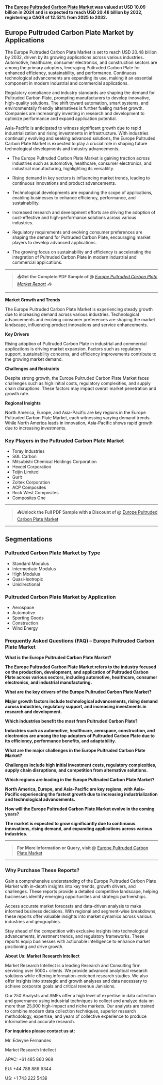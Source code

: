 <p><strong>The <a href="https://www.marketresearchintellect.com/download-sample/?rid=950144&amp;utm_source=Pulse-April-Europe&amp;utm_medium=852">Europe Pultruded Carbon Plate Market</a> was valued at USD 10.09 billion in 2024 and is expected to reach USD 20.48 billion by 2032, registering a CAGR of 12.52% from 2025 to 2032.</strong></p><h2>Europe Pultruded Carbon Plate Market by Applications&nbsp;</h2><p><p>The Europe Pultruded Carbon Plate Market is set to reach USD 20.48 billion by 2032, driven by its growing applications across various industries. Automotive, healthcare, consumer electronics, and construction sectors are among the primary adopters, leveraging Pultruded Carbon Plate for enhanced efficiency, sustainability, and performance. Continuous technological advancements are expanding its use, making it an essential component in modern industrial and commercial applications.</p><p>Regulatory compliance and industry standards are shaping the demand for Pultruded Carbon Plate, prompting manufacturers to develop innovative, high-quality solutions. The shift toward automation, smart systems, and environmentally friendly alternatives is further fueling market growth. Companies are increasingly investing in research and development to optimize performance and expand application potential.</p><p>Asia-Pacific is anticipated to witness significant growth due to rapid industrialization and rising investments in infrastructure. With industries continually evolving and seeking advanced solutions, the Europe Pultruded Carbon Plate Market is expected to play a crucial role in shaping future technological developments and industry advancements.</p></p><ul><li><p>The Europe Pultruded Carbon Plate Market is gaining traction across industries such as automotive, healthcare, consumer electronics, and industrial manufacturing, highlighting its versatility.</p></li><li><p>Rising demand in key sectors is influencing market trends, leading to continuous innovations and product advancements.</p></li><li><p>Technological developments are expanding the scope of applications, enabling businesses to enhance efficiency, performance, and sustainability.</p></li><li><p>Increased research and development efforts are driving the adoption of cost-effective and high-performance solutions across various industries.</p></li><li><p>Regulatory requirements and evolving consumer preferences are shaping the demand for Pultruded Carbon Plate, encouraging market players to develop advanced applications.</p></li><li><p>The growing focus on sustainability and efficiency is accelerating the integration of Pultruded Carbon Plate in modern industrial and commercial applications.</p></li></ul><hr /><blockquote><p><strong><span class="font-[700]">📥Get the Complete PDF Sample of @ </span></strong><em><span class="font-[700]"><a href="https://www.marketresearchintellect.com/download-sample/?rid=950144&amp;utm_source=Pulse-April-Europe&amp;utm_medium=852" target="_blank" data-tracking-control-name="article-ssr-frontend-pulse_little-text-block" data-tracking-will-navigate="" data-test-link="">Europe Pultruded Carbon Plate Market Report</a>&nbsp;📥</span></em></p></blockquote><hr /><p class="" data-start="77" data-end="360"><strong data-start="77" data-end="105">Market Growth and Trends</strong></p><p class="" data-start="77" data-end="360">The Europe Pultruded Carbon Plate Market is experiencing steady growth due to increasing demand across various industries. Technological advancements and evolving consumer preferences are shaping the market landscape, influencing product innovations and service enhancements.</p><p class="" data-start="362" data-end="606"><strong data-start="362" data-end="377">Key Drivers</strong></p><p class="" data-start="362" data-end="606">Rising adoption of Pultruded Carbon Plate in industrial and commercial applications is driving market expansion. Factors such as regulatory support, sustainability concerns, and efficiency improvements contribute to the growing market demand.</p><p class="" data-start="608" data-end="849"><strong data-start="608" data-end="637">Challenges and Restraints</strong></p><p class="" data-start="608" data-end="849">Despite strong growth, the Europe Pultruded Carbon Plate Market faces challenges such as high initial costs, regulatory complexities, and supply chain disruptions. These factors may impact overall market penetration and growth rate.</p><p class="" data-start="851" data-end="1095"><strong data-start="851" data-end="872">Regional Insights</strong></p><p class="" data-start="851" data-end="1095">North America, Europe, and Asia-Pacific are key regions in the Europe Pultruded Carbon Plate Market, each witnessing varying demand trends. While North America leads in innovation, Asia-Pacific shows rapid growth due to increasing investments.</p><p><h3>Key Players in the Pultruded Carbon Plate Market </h3><ul><li>Toray Industries</li><li> SGL Carbon</li><li> Mitsubishi Chemical Holdings Corporation</li><li> Hexcel Corporation</li><li> Teijin Limited</li><li> Gurit</li><li> Zoltek Corporation</li><li> ACP Composites</li><li> Rock West Composites</li><li> Composites One</li></ul></p><hr /><blockquote><p><strong>📥Unlock the Full PDF Sample with a Discount of @</strong> <a href="https://www.marketresearchintellect.com/ask-for-discount/?rid=950144&amp;utm_source=Pulse-April-Europe&amp;utm_medium=852">Europe Pultruded Carbon Plate Market</a></p></blockquote><hr /><p><h2>Segmentations</h2><h3>Pultruded Carbon Plate Market by Type</h3><ul><li>Standard Modulus</li><li> Intermediate Modulus</li><li> High Modulus</li><li> Quasi-Isotropic</li><li> Unidirectional</li></ul><h3>Pultruded Carbon Plate Market by Application</h3><ul><li>Aerospace</li><li> Automotive</li><li> Sporting Goods</li><li> Construction</li><li> Wind Energy</li></ul></p><h3><strong>Frequently Asked Questions (FAQ) &ndash; Europe Pultruded Carbon Plate Market</strong></h3><p><strong>What is the Europe Pultruded Carbon Plate Market?</strong></p><p><strong>The Europe Pultruded Carbon Plate Market refers to the industry focused on the production, development, and application of Pultruded Carbon Plate across various sectors, including automotive, healthcare, consumer electronics, and industrial manufacturing.</strong></p><p><strong>What are the key drivers of the Europe Pultruded Carbon Plate Market?</strong></p><p><strong>Major growth factors include technological advancements, rising demand across industries, regulatory support, and increasing investments in research and development.</strong></p><p><strong>Which industries benefit the most from Pultruded Carbon Plate?</strong></p><p><strong>Industries such as automotive, healthcare, aerospace, construction, and electronics are among the top adopters of Pultruded Carbon Plate due to its efficiency, performance benefits, and adaptability.</strong></p><p><strong>What are the major challenges in the Europe Pultruded Carbon Plate Market?</strong></p><p><strong>Challenges include high initial investment costs, regulatory complexities, supply chain disruptions, and competition from alternative solutions.</strong></p><p><strong>Which regions are leading in the Europe Pultruded Carbon Plate Market?</strong></p><p><strong>North America, Europe, and Asia-Pacific are key regions, with Asia-Pacific experiencing the fastest growth due to increasing industrialization and technological advancements.</strong></p><p><strong>How will the Europe Pultruded Carbon Plate Market evolve in the coming years?</strong></p><p><strong>The market is expected to grow significantly due to continuous innovations, rising demand, and expanding applications across various industries.</strong></p><hr /><blockquote><p><span class="font-[700]"><strong>For More Information or Query, visit&nbsp;@</strong>&nbsp;</span><span class="font-[700]"><a href="https://www.marketresearchintellect.com/product/global-pultruded-carbon-plate-market/?utm_source=Linkedin&utm_medium=852" target="_blank" data-tracking-control-name="article-ssr-frontend-pulse_little-text-block" data-tracking-will-navigate="" data-test-link="">Europe Pultruded Carbon Plate Market</a></span></p></blockquote><hr /><h3><strong data-start="0" data-end="31">Why Purchase These Reports?</strong></h3><p class="" data-start="35" data-end="297">Gain a comprehensive understanding of the Europe Pultruded Carbon Plate Market with in-depth insights into key trends, growth drivers, and challenges. These reports provide a detailed competitive landscape, helping businesses identify emerging opportunities and strategic partnerships.</p><p class="" data-start="299" data-end="540">Access accurate market forecasts and data-driven analysis to make informed business decisions. With regional and segment-wise breakdowns, these reports offer valuable insights into market dynamics across various industries and geographies.</p><p class="" data-start="542" data-end="784">Stay ahead of the competition with exclusive insights into technological advancements, investment trends, and regulatory frameworks. These reports equip businesses with actionable intelligence to enhance market positioning and drive growth.</p><p><strong><span class="font-[700]">About Us: Market Research Intellect</span></strong></p><p><span class="">Market Research Intellect is a leading Research and Consulting firm servicing over 5000+ clients. We provide advanced analytical research solutions while offering information-enriched research studies.&nbsp;</span>We also offer insights into strategic and growth analyses and data necessary to achieve corporate goals and critical revenue Janisions.</p><p><span class="">Our 250 Analysts and SMEs offer a high level of expertise in data collection and governance using industrial techniques to collect and analyze data on more than 25,000 high-impact and niche markets. Our analysts are trained to combine modern data collection techniques, superior research methodology, expertise, and years of collective experience to produce informative and accurate research.</span></p><p><strong>For inquiries please contact us at:</strong></p><p>Mr. Edwyne Fernandes</p><p>Market Research Intellect</p><p>APAC: +61 485 860 968</p><p>EU: +44 788 886 6344</p><p>US: +1 743 222 5439</p>